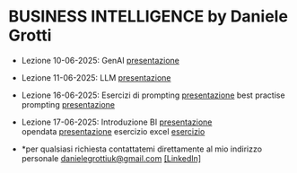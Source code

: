 # BUSINESS INTELLIGENCE by Daniele Grotti

- Lezione 10-06-2025: GenAI [presentazione](pdf/AI_intro_long.pdf)  
- Lezione 11-06-2025: LLM [presentazione](pdf/AI_intro_long.pdf)  
- Lezione 16-06-2025: Esercizi di prompting [presentazione](pdf/Esercitazione01-AI.pdf)  best practise prompting [presentazione](pdf/Prompt.pdf)
- Lezione 17-06-2025: Introduzione BI [presentazione](pdf/02BI_Dashboard.pdf)  
opendata [presentazione](pdf/open-data.pdf) esercizio excel [esercizio](pdf/02prospetto-cantina-grezzo.xlsx)



- *per qualsiasi richiesta contattatemi direttamente al mio indirizzo personale danielegrottiuk@gmail.com [[LinkedIn]](https://www.linkedin.com/in/daniele-grotti/)

